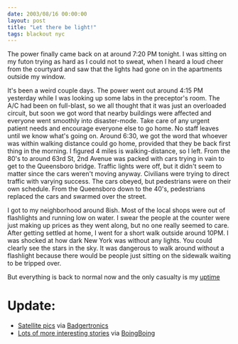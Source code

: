 ```yaml
---
date: 2003/08/16 00:00:00
layout: post
title: "Let there be light!"
tags: blackout nyc
---
```


The power finally came back on at around 7:20 PM tonight. I was sitting on my futon trying as hard as I could not to sweat, when I heard a loud cheer from the courtyard and saw that the lights had gone on in the apartments outside my window. 

It's been a weird couple days. The power went out around 4:15 PM yesterday while I was looking up some labs in the preceptor's room. The A/C had been on full-blast, so we all thought that it was just an overloaded circuit, but soon we got word that nearby buildings were affected and everyone went smoothly into disaster-mode. Take care of any urgent patient needs and encourage everyone else to go home. No staff leaves until we know what's going on. Around 6:30, we got the word that whoever was within walking distance could go home, provided that they be back first thing in the morning. I figured 4 miles is walking-distance, so I left. From the 80's to around 63rd St, 2nd Avenue was packed with cars trying in vain to get to the Queensboro bridge. Traffic lights were off, but it didn't seem to matter since the cars weren't moving anyway. Civilians were trying to direct traffic with varying success. The cars obeyed, but pedestrians were on their own schedule. From the Queensboro down to the 40's, pedestrians replaced the cars and swarmed over the street.

I got to my neighborhood around 8ish. Most of the local shops were out of flashlights and running low on water. I swear the people at the counter were just making up prices as they went along, but no one really seemed to care. After getting settled at home, I went for a short walk outside around 10PM. I was shocked at how dark New York was without any lights. You could clearly see the stars in the sky. It was dangerous to walk around without a flashlight because there would be people just sitting on the sidewalk waiting to be tripped over.

But everything is back to normal now and the only casualty is my [uptime](http://en.wikipedia.org/wiki/Uptime)

Update:
=======

- [Satellite pics](http://www.globalsecurity.org/eye/blackout_2003.htm) via [Badgertronics](http://badgertronics.com/blog)
- [Lots of more interesting stories](http://www.quicktopic.com/23/H/JwZLefNGAwM8/p-1.-1) via [BoingBoing](http://boingboing.net/)

